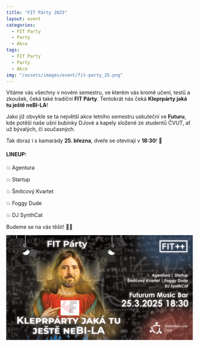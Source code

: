 ```yaml
---
title: "FIT Párty 2025"
layout: event
categories:
  - FIT Party
  - Party
  - Akce
tags:
  - FIT Party
  - Party
  - Akce
img: "/assets/images/event/fit-party_25.png"
---
```



Vítáme vás všechny v novém semestru, ve kterém vás kromě učení, testů a zkoušek, čeká také tradiční **FIT Párty**. Tentokrát nás čeká **Kleprpárty jaká tu ještě neBI-LA**!

Jako již obvykle se ta největší akce letního semestru uskuteční ve **Futuru**, kde potěší naše ušní bubínky DJové a kapely složené ze studentů ČVUT, ať už bývalých, či současných.

Tak doraz i s kamarády **25. března**, dveře se otevírají v **18:30**! 🥃


#### LINEUP:
💥 Agentura

💥 Startup

💥 Šmitcový Kvartet

💥 Foggy Dude

💥 DJ SynthCat


Budeme se na vás těšit! 💙💛

![](/assets/images/event/fit-party_25.png)